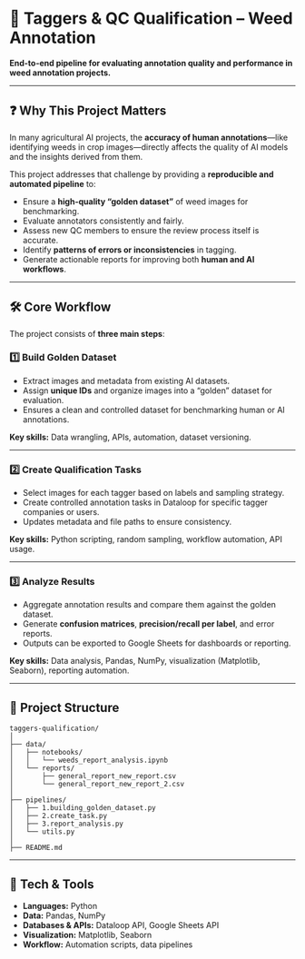 # 🎯 Taggers & QC Qualification – Weed Annotation

**End-to-end pipeline for evaluating annotation quality and performance in weed annotation projects.**  

---

## ❓ Why This Project Matters

In many agricultural AI projects, the **accuracy of human annotations**—like identifying weeds in crop images—directly affects the quality of AI models and the insights derived from them.  

This project addresses that challenge by providing a **reproducible and automated pipeline** to:  

- Ensure a **high-quality “golden dataset”** of weed images for benchmarking.  
- Evaluate annotators consistently and fairly.  
- Assess new QC members to ensure the review process itself is accurate.  
- Identify **patterns of errors or inconsistencies** in tagging.  
- Generate actionable reports for improving both **human and AI workflows**.  

---

## 🛠️ Core Workflow

The project consists of **three main steps**:

### 1️⃣ Build Golden Dataset
- Extract images and metadata from existing AI datasets.
- Assign **unique IDs** and organize images into a “golden” dataset for evaluation.
- Ensures a clean and controlled dataset for benchmarking human or AI annotations.

**Key skills:** Data wrangling, APIs, automation, dataset versioning.

---

### 2️⃣ Create Qualification Tasks
- Select images for each tagger based on labels and sampling strategy.
- Create controlled annotation tasks in Dataloop for specific tagger companies or users.
- Updates metadata and file paths to ensure consistency.

**Key skills:** Python scripting, random sampling, workflow automation, API usage.

---

### 3️⃣ Analyze Results
- Aggregate annotation results and compare them against the golden dataset.
- Generate **confusion matrices**, **precision/recall per label**, and error reports.
- Outputs can be exported to Google Sheets for dashboards or reporting.

**Key skills:** Data analysis, Pandas, NumPy, visualization (Matplotlib, Seaborn), reporting automation.

---

## 📂 Project Structure

```
taggers-qualification/
│
├── data/
│   ├── notebooks/
│   │   └── weeds_report_analysis.ipynb
│   └── reports/
│       ├── general_report_new_report.csv
│       └── general_report_new_report_2.csv
│
├── pipelines/
│   ├── 1.building_golden_dataset.py
│   ├── 2.create_task.py
│   ├── 3.report_analysis.py
│   └── utils.py
│
├── README.md
```

---

## 🚀 Tech & Tools
- **Languages:** Python  
- **Data:** Pandas, NumPy  
- **Databases & APIs:** Dataloop API, Google Sheets API  
- **Visualization:** Matplotlib, Seaborn  
- **Workflow:** Automation scripts, data pipelines 
